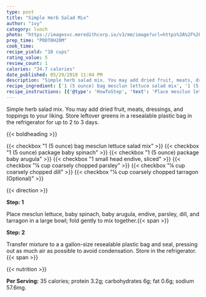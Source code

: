 ```yaml
---
type: post
title: "Simple Herb Salad Mix"
author: "ivy"
category: lunch
photo: "https://imagesvc.meredithcorp.io/v3/mm/image?url=https%3A%2F%2Fimages.media-allrecipes.com%2Fuserphotos%2F3659665.jpg"
prep_time: "P0DT0H20M"
cook_time: 
recipe_yield: "10 cups"
rating_value: 5
review_count: 1
calories: "34.7 calories"
date_published: 05/29/2018 11:04 PM
description: "Simple herb salad mix. You may add dried fruit, meats, dressings, and toppings to your liking. Store leftover greens in a resealable plastic bag in the refrigerator for up to 2 to 3 days."
recipe_ingredient: ['1 (5 ounce) bag mesclun lettuce salad mix', '1 (5 ounce) package baby spinach', '1 (5 ounce) package baby arugula', '1 small head endive, sliced', '¼ cup coarsely chopped parsley', '¼ cup coarsely chopped dill', '¼ cup coarsely chopped tarragon']
recipe_instructions: [{'@type': 'HowToStep', 'text': 'Place mesclun lettuce, baby spinach, baby arugula, endive, parsley, dill, and tarragon in a large bowl; fold gently to mix together.\n'}, {'@type': 'HowToStep', 'text': 'Transfer mixture to a a gallon-size resealable plastic bag and seal, pressing out as much air as possible to avoid condensation. Store in the refrigerator.\n'}]
---
```


Simple herb salad mix. 
You may add dried fruit, meats, dressings, and toppings to your liking. Store leftover greens in a resealable plastic bag in the refrigerator for up to 2 to 3 days. 

{{< boldheading >}}

{{< checkbox "1 (5 ounce) bag mesclun lettuce salad mix" >}}
{{< checkbox "1 (5 ounce) package baby spinach" >}}
{{< checkbox "1 (5 ounce) package baby arugula" >}}
{{< checkbox "1 small head endive, sliced" >}}
{{< checkbox "¼ cup coarsely chopped parsley" >}}
{{< checkbox "¼ cup coarsely chopped dill" >}}
{{< checkbox "¼ cup coarsely chopped tarragon  (Optional)" >}}


{{< direction >}}

**Step: 1**

Place mesclun lettuce, baby spinach, baby arugula, endive, parsley, dill, and tarragon in a large bowl; fold gently to mix together.{{< span >}}

**Step: 2**

Transfer mixture to a a gallon-size resealable plastic bag and seal, pressing out as much air as possible to avoid condensation. Store in the refrigerator.{{< span >}}

{{< nutrition >}}

**Per Serving:** 35 calories; protein 3.2g; carbohydrates 6g; fat 0.6g; sodium 57.6mg.